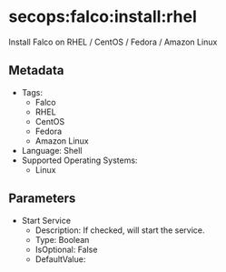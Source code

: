 <!-- region Generated -->
# secops:falco:install:rhel

Install Falco on RHEL / CentOS / Fedora / Amazon Linux

## Metadata

- Tags:
  - Falco
  - RHEL
  - CentOS
  - Fedora
  - Amazon Linux
- Language: Shell
- Supported Operating Systems:
  - Linux

## Parameters

- Start Service
  - Description: If checked, will start the service.
  - Type: Boolean
  - IsOptional: False
  - DefaultValue: 
<!-- endregion -->
